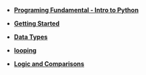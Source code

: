 - **[Programing Fundamental - Intro to Python]()**

- **[Getting Started]()**
- **[Data Types]()**
- **[looping]()**
- **[Logic and Comparisons]()**

